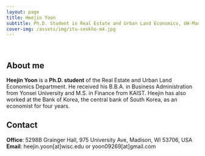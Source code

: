 ```yaml
---
layout: page
title: Heejin Yoon
subtitle: Ph.D. Student in Real Estate and Urban Land Economics, UW-Madison
cover-img: /assets/img/itu-seokho-m4.jpg
---
```


<br/>

## About me

**Heejin Yoon** is a **Ph.D. student** of the Real Estate and Urban Land Economics Department. He received his B.B.A. in Business Administration from Yonsei University and M.S. in Finance from KAIST. Heejin has also worked at the Bank of Korea, the central bank of South Korea, as an economist for four years.

## Contact

**Office**: 5298B Grainger Hall, 975 University Ave, Madison, WI 53706, USA <br/>
**Email**: heejin.yoon[at]wisc.edu or yoon09269[at]gmail.com
